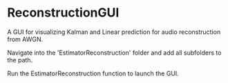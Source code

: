 # ReconstructionGUI
A GUI for visualizing Kalman and Linear prediction for audio reconstruction from AWGN.


Navigate into the 'EstimatorReconstruction' folder and add all subfolders to the path. 

Run the EstimatorReconstruction function to launch the GUI.
